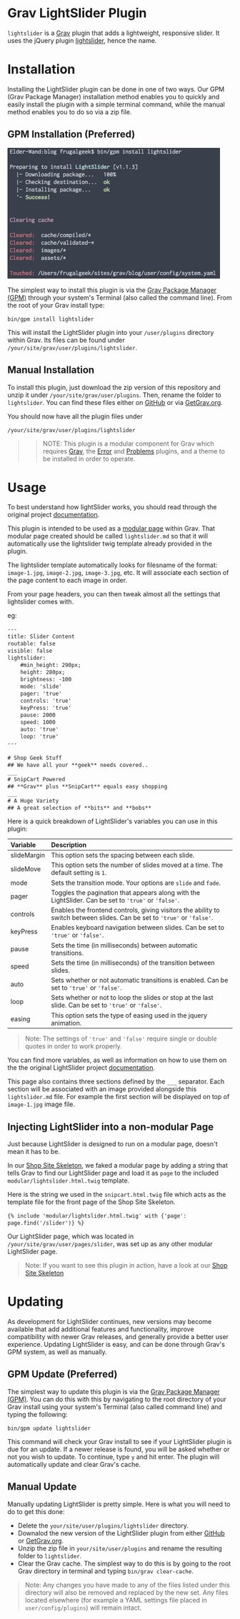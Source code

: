 # Grav LightSlider Plugin


`lightslider` is a [Grav](http://github.com/getgrav/grav) plugin that adds a lightweight, responsive slider.
It uses the jQuery plugin [lightslider](http://sachinchoolur.github.io/lightslider/), hence the name.

# Installation

Installing the LightSlider plugin can be done in one of two ways. Our GPM (Grav Package Manager) installation method enables you to quickly and easily install the plugin with a simple terminal command, while the manual method enables you to do so via a zip file. 

## GPM Installation (Preferred)

![GPM Installation](assets/readme_1.png)

The simplest way to install this plugin is via the [Grav Package Manager (GPM)](http://learn.getgrav.org/advanced/grav-gpm) through your system's Terminal (also called the command line).  From the root of your Grav install type:

    bin/gpm install lightslider

This will install the LightSlider plugin into your `/user/plugins` directory within Grav. Its files can be found under `/your/site/grav/user/plugins/lightslider`.

## Manual Installation

To install this plugin, just download the zip version of this repository and unzip it under `/your/site/grav/user/plugins`. Then, rename the folder to `lightslider`. You can find these files either on [GitHub](https://github.com/getgrav/grav-plugin-lightslider) or via [GetGrav.org](http://getgrav.org/downloads/plugins#extras).

You should now have all the plugin files under

	/your/site/grav/user/plugins/lightslider

>> NOTE: This plugin is a modular component for Grav which requires [Grav](http://github.com/getgrav/grav), the [Error](https://github.com/getgrav/grav-plugin-error) and [Problems](https://github.com/getgrav/grav-plugin-problems) plugins, and a theme to be installed in order to operate.

# Usage

To best understand how lightSlider works, you should read through the original project [documentation](http://sachinchoolur.github.io/lightslider/settings.html).

This plugin is intended to be used as a [modular page](http://learn.getgrav.org/content/content-pages#modular-page) within Grav. That modular page created should be called `lightslider.md` so that it will automatically use the lightslider twig template already provided in the plugin.

The lightslider template automatically looks for filesname of the format: `image-1.jpg`, `image-2.jpg`, `image-3.jpg`, etc. It will associate each section of the page content to each image in order.  

From your page headers, you can then tweak almost all the settings that lightslider comes with. 

eg:

```
---
title: Slider Content
routable: false
visible: false
lightslider:
    #min_height: 290px;
    height: 280px;
    brightness: -100
    mode: 'slide'
    pager: 'true'
    controls: 'true'
    keyPress: 'true'
    pause: 2000
    speed: 1000
    auto: 'true'
    loop: 'true'
---

# Shop Geek Stuff
## We have all your **geek** needs covered..
___
# SnipCart Powered
## **Grav** plus **SnipCart** equals easy shopping
___
# A Huge Variety
## A great selection of **bits** and **bobs**
```

Here is a quick breakdown of LightSlider's variables you can use in this plugin:

|   Variable  |                                                        Description                                                        |
| :---------- | :------------------------------------------------------------------------------------------------------------------------ |
| slideMargin | This option sets the spacing between each slide.                                                                          |
| slideMove   | This option sets the number of slides moved at a time. The default setting is `1`.                                        |
| mode        | Sets the transition mode. Your options are `slide` and `fade`.                                                            |
| pager       | Toggles the pagination that appears along with the LightSlider. Can be set to `'true'` or `'false'`.                      |
| controls    | Enables the frontend controls, giving visitors the ability to switch between slides. Can be set to `'true'` or `'false'`. |
| keyPress    | Enables keyboard navigation between slides. Can be set to `'true'` or `'false'`.                                          |
| pause       | Sets the time (in milliseconds) between automatic transitions.                                                            |
| speed       | Sets the time (in milliseconds) of the transition between slides.                                                         |
| auto        | Sets whether or not automatic transitions is enabled. Can be set to `'true'` or `'false'`.                                |
| loop        | Sets whether or not to loop the slides or stop at the last slide. Can be set to `'true'` or `'false'`.                    |
| easing      | This option sets the type of easing used in the jquery animation.                                                         |

> Note: The settings of `'true'` and `'false'` require single or double quotes in order to work properly.

You can find more variables, as well as information on how to use them on the the original LightSlider project [documentation](http://sachinchoolur.github.io/lightslider/settings.html).

This page also contains three sections defined by the `___` separator. Each section will be associated with an image provided alongside this `lightslider.md` file.  For example the first section will be displayed on top of `image-1.jpg` image file.

## Injecting LightSlider into a non-modular Page

Just because LightSlider is designed to run on a modular page, doesn't mean it has to be. 

In our [Shop Site Skeleton](http://github.com/grav/grav-skeleton-shop-site/archive/master.zip), we faked a modular page by adding a string that tells Grav to find our LightSlider page and load it as `page` to the included `modular/lightslider.html.twig` template.

Here is the string we used in the `snipcart.html.twig` file which acts as the template file for the front page of the Shop Site Skeleton.

    {% include 'modular/lightslider.html.twig' with {'page': page.find('/slider')} %}

Our LightSlider page, which was located in `/your/site/grav/user/pages/slider`, was set up as any other modular LightSlider page.

> Note: If you want to see this plugin in action, have a look at our [Shop Site Skeleton](http://github.com/grav/grav-skeleton-shop-site/archive/master.zip) 

# Updating

As development for LightSlider continues, new versions may become available that add additional features and functionality, improve compatibility with newer Grav releases, and generally provide a better user experience. Updating LightSlider is easy, and can be done through Grav's GPM system, as well as manually.

## GPM Update (Preferred)

The simplest way to update this plugin is via the [Grav Package Manager (GPM)](http://learn.getgrav.org/advanced/grav-gpm). You can do this with this by navigating to the root directory of your Grav install using your system's Terminal (also called command line) and typing the following:

    bin/gpm update lightslider

This command will check your Grav install to see if your LightSlider plugin is due for an update. If a newer release is found, you will be asked whether or not you wish to update. To continue, type `y` and hit enter. The plugin will automatically update and clear Grav's cache.

## Manual Update

Manually updating LightSlider is pretty simple. Here is what you will need to do to get this done:

* Delete the `your/site/user/plugins/lightslider` directory.
* Downalod the new version of the LightSlider plugin from either [GitHub](https://github.com/getgrav/grav-plugin-lightslider) or [GetGrav.org](http://getgrav.org/downloads/plugins#extras).
* Unzip the zip file in `your/site/user/plugins` and rename the resulting folder to `lightslider`.
* Clear the Grav cache. The simplest way to do this is by going to the root Grav directory in terminal and typing `bin/grav clear-cache`.

> Note: Any changes you have made to any of the files listed under this directory will also be removed and replaced by the new set. Any files located elsewhere (for example a YAML settings file placed in `user/config/plugins`) will remain intact.